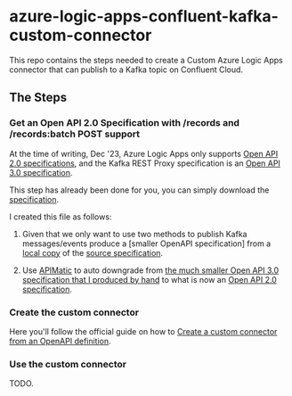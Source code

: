 # azure-logic-apps-confluent-kafka-custom-connector

This repo contains the steps needed to create a Custom Azure Logic Apps connector that can publish to 
a Kafka topic on Confluent Cloud.

## The Steps

### Get an Open API 2.0 Specification with /records and /records:batch POST support

At the time of writing, Dec '23, Azure Logic Apps only supports [Open API 2.0 specifications](https://swagger.io/specification/v2/), and the Kafka REST Proxy specification is an [Open API 3.0 specification](https://github.com/confluentinc/kafka-rest/blob/master/api/v3/openapi.yaml).

This step has already been done for you, you can simply download the [specification](API_specifications/rest_admin_api_swagger20.json).

I created this file as follows:

1. Given that we only want to use two methods to publish Kafka messages/events produce a [smaller OpenAPI specification] from a [local copy](API_specifications/openapi.yaml) of the [source specification](https://github.com/confluentinc/kafka-rest/blob/master/api/v3/openapi.yaml).

2. Use [APIMatic](https://www.apimatic.io/) to auto downgrade from [the much smaller Open API 3.0 specification that I produced by hand](API_specifications/kafka_rest_produce_only_openapi_3.yaml) to what is now an [Open API 2.0 specification](API_specifications/rest_admin_api_swagger20.json).

### Create the custom connector

Here you'll follow the official guide on how to [Create a custom connector from an OpenAPI definition](https://learn.microsoft.com/en-us/connectors/custom-connectors/define-openapi-definition).

### Use the custom connector

TODO.



